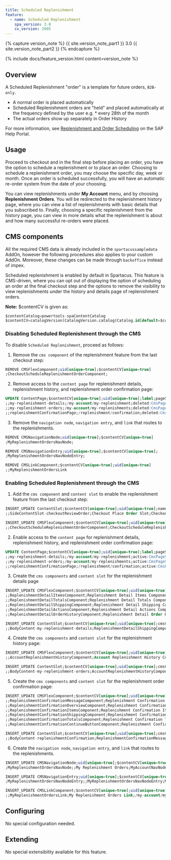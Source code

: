 ```yaml
---
title: Scheduled Replenishment
feature:
  - name: Scheduled Replenishment
    spa_version: 3.0
    cx_version: 2005
---
```


{% capture version_note %}
{{ site.version_note_part1 }} 3.0 {{ site.version_note_part2 }}
{% endcapture %}

{% include docs/feature_version.html content=version_note %}

## Overview

A Scheduled Replenishment "order" is a template for future orders, `B2B-only`.

- A normal order is placed automatically
- Scheduled Replenishment orders are "held" and placed automatically at the frequency defined by the user e.g. \* every 28th of the month
- The actual orders show up separately in Order History

For more information, see [Replenishment and Order Scheduling](https://help.sap.com/viewer/9d346683b0084da2938be8a285c0c27a/2011/en-US/8c3aa31e86691014a3c085a0e9186e0c.html) on the SAP Help Portal.

## Usage

Proceed to checkout and in the final step before placing an order, you have the option to schedule a replenishment or to place an order. Choosing to schedule a replenishment order, you may choose the specific day, week or month. Once an order is scheduled successfully, you will have an automatic re-order system from the date of your choosing.

You can view replenishments under **My Account** menu, and by choosing **Replenishment Orders**. You will be redirected to the replenishment history page, where you can view a list of replenishments with basic details that you subscribed to. Finally, choosing a specific replenishment from the history page, you can view in more details what the replenishment is about and how many successful re-orders were placed.

## CMS components

All the required CMS data is already included in the `spartacussampledata` AddOn, however the following procedures also applies to your custom AddOn. Moreover, these changes can be made through `backoffice` instead of impex.

Scheduled replenishment is enabled by default in Spartacus. This feature is CMS-driven, where you can opt out of displaying the option of scheduling an order at the final checkout step and the options to remove the visibility to view replenishments under the history and details page of replenishment orders.

**Note:** $contentCV is given as:

```sql
$contentCatalog=powertools-spaContentCatalog
$contentCV=catalogVersion(CatalogVersion.catalog(Catalog.id[default=$contentCatalog]),CatalogVersion.version[default=Staged])[default=$contentCatalog:Staged]
```

### Disabling Scheduled Replenishment through the CMS

To disable `Scheduled Replenishment`, proceed as follows:

1. Remove the `cms component` of the replenishment feature from the last checkout step:

```sql
REMOVE CMSFlexComponent;uid[unique=true];$contentCV[unique=true]
;CheckoutScheduleReplenishmentOrderComponent;
```

2. Remove access to the `content page` for replenishment details, replenishment history, and replenishment order confirmation page:

```sql
UPDATE ContentPage;$contentCV[unique=true];uid[unique=true];label;pageStatus(code,itemtype(code))
;;my-replenishment-details;/my-account/my-replenishment;deleted:CmsPageStatus
;;my-replenishment-orders;/my-account/my-replenishments;deleted:CmsPageStatus
;;replenishmentConfirmationPage;/replenishment/confirmation;deleted:CmsPageStatus
```

3. Remove the `navigation node`, `navigation entry`, and `link` that routes to the replenishments.

```sql
REMOVE CMSNavigationNode;uid[unique=true];$contentCV[unique=true]
;MyReplenishmentOrdersNavNode;

REMOVE CMSNavigationEntry;uid[unique=true];$contentCV[unique=true];
;MyReplenishmentOrdersNavNodeEntry;

REMOVE CMSLinkComponent;$contentCV[unique=true];uid[unique=true]
;;MyReplenishmentOrdersLink
```

### Enabling Scheduled Replenishment through the CMS

1. Add the `cms component` and `content slot` to enable the replenishment feature from the last checkout step:

```sql
INSERT_UPDATE ContentSlot;$contentCV[unique=true];uid[unique=true];name;cmsComponents(uid, $contentCV)
;;SideContentSlot-checkoutReviewOrder;Checkout Place Order Slot;CheckoutOrderSummaryComponent,CheckoutScheduleReplenishmentOrderComponent,CheckoutPlaceOrderComponent

INSERT_UPDATE CMSFlexComponent;$contentCV[unique=true];uid[unique=true];name;flexType
;;CheckoutScheduleReplenishmentOrderComponent;CheckoutScheduleReplenishmentOrderComponent;CheckoutScheduleReplenishmentOrder
```

2. Enable access to the `content page` for replenishment details, replenishment history, and replenishment order confirmation page:

```sql
UPDATE ContentPage;$contentCV[unique=true];uid[unique=true];label;pageStatus(code,itemtype(code))
;;my-replenishment-details;/my-account/my-replenishment;active:CmsPageStatus
;;my-replenishment-orders;/my-account/my-replenishments;active:CmsPageStatus
;;replenishmentConfirmationPage;/replenishment/confirmation;active:CmsPageStatus
```

3. Create the `cms components` and `content slot` for the replenishment details page

```sql
INSERT_UPDATE CMSFlexComponent;$contentCV[unique=true];uid[unique=true];name;flexType
;;ReplenishmentDetailItemsComponent;Replenishment Detail Items Component;ReplenishmentDetailItemsComponent
;;ReplenishmentDetailTotalsComponent;Replenishment Detail Totals Component;ReplenishmentDetailTotalsComponent
;;ReplenishmentDetailShippingComponent;Replenishment Detail Shipping Component;ReplenishmentDetailShippingComponent
;;ReplenishmentDetailActionsComponent;Replenishment Detail Actions Component;ReplenishmentDetailActionsComponent
;;ReplenishmentDetailOrderHistoryComponent;Replenishment Detail Order History Component;ReplenishmentDetailOrderHistoryComponent

INSERT_UPDATE ContentSlot;$contentCV[unique=true];uid[unique=true];cmsComponents(uid, $contentCV)
;;BodyContent-my-replenishment-details;ReplenishmentDetailShippingComponent,ReplenishmentDetailItemsComponent,ReplenishmentDetailTotalsComponent,ReplenishmentDetailActionsComponent,ReplenishmentDetailOrderHistoryComponent
```

4. Create the `cms components` and `content slot` for the replenishment history page:

```sql
INSERT_UPDATE CMSFlexComponent;$contentCV[unique=true];uid[unique=true];name;flexType
;;AccountReplenishmentHistoryComponent;Account Replenishment History Component;AccountReplenishmentHistoryComponent

INSERT_UPDATE ContentSlot;$contentCV[unique=true];uid[unique=true];cmsComponents(uid, $contentCV)
;;BodyContent-my-replenishment-orders;AccountReplenishmentHistoryComponent
```

5. Create the `cms components` and `content slot` for the replenishment order confirmation page:

```sql
INSERT_UPDATE CMSFlexComponent;$contentCV[unique=true];uid[unique=true];name;flexType
;;ReplenishmentConfirmationMessageComponent;Replenishment Confirmation Message Component;ReplenishmentConfirmationMessageComponent
;;ReplenishmentConfirmationOverviewComponent;Replenishment Confirmation Overview Component;ReplenishmentConfirmationOverviewComponent
;;ReplenishmentConfirmationItemsComponent;Replenishment Confirmation Items Component;ReplenishmentConfirmationItemsComponent
;;ReplenishmentConfirmationShippingComponent;Replenishment Confirmation Shipping Component;ReplenishmentConfirmationShippingComponent
;;ReplenishmentConfirmationTotalsComponent;Replenishment Confirmation Totals Component;ReplenishmentConfirmationTotalsComponent
;;ReplenishmentConfirmationContinueButtonComponent;Replenishment Confirmation Continue Button Component;ReplenishmentConfirmationContinueButtonComponent

INSERT_UPDATE ContentSlot;$contentCV[unique=true];uid[unique=true];cmsComponents(uid, $contentCV)
;;BodyContent-replenishmentConfirmation;ReplenishmentConfirmationMessageComponent,ReplenishmentConfirmationOverviewComponent,ReplenishmentConfirmationItemsComponent,ReplenishmentConfirmationShippingComponent,ReplenishmentConfirmationTotalsComponent,ReplenishmentConfirmationContinueButtonComponent
```

6. Create the `navigation node`, `navigation entry`, and `link` that routes to the replenishments.

```sql
INSERT_UPDATE CMSNavigationNode;uid[unique=true];$contentCV[unique=true];name;parent(uid, $contentCV);links(&linkRef);&nodeRef
;MyReplenishmentOrdersNavNode;;My Replenishment Orders;MyAccountNavNode;;MyReplenishmentOrdersNavNode

INSERT_UPDATE CMSNavigationEntry;uid[unique=true];$contentCV[unique=true];name;navigationNode(&nodeRef);item(&linkRef);
;MyReplenishmentOrdersNavNodeEntry;;MyReplenishmentOrdersNavNodeEntry;MyReplenishmentOrdersNavNode;MyReplenishmentOrdersLink;

INSERT_UPDATE CMSLinkComponent;$contentCV[unique=true];uid[unique=true];name;url;&linkRef;&componentRef;target(code)[default='sameWindow'];restrictions(uid,$contentCV)
;;MyReplenishmentOrdersLink;My Replenishment Orders Link;/my-account/my-replenishments;MyReplenishmentOrdersLink;MyReplenishmentOrdersLink;;loggedInUser
```

## Configuring

No special configuration needed.

## Extending

No special extensibility available for this feature.
